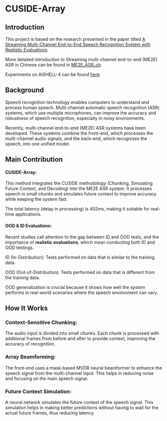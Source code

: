 # CUSIDE-Array

## Introduction
This project is based on the research presented in the paper titled [A Streaming Multi-Channel End-to-End Speech Recognition System with Realistic Evaluations]().

More detailed introduction to Streaming multi-channel end-to-end (ME2E) ASR in Chinese can be found in [ME2E_ASR_ch](ME2E_ASR_ch.md).

Experiments on AISHELL-4 can be found [here](../egs/aishell4/README.md).

## Background

Speech recognition technology enables computers to understand and process human speech. Multi-channel automatic speech recognition (ASR) systems, which use multiple microphones, can improve the accuracy and robustness of speech recognition, especially in noisy environments.

Recently, multi-channel end-to-end (ME2E) ASR systems have been developed. These systems combine the front-end, which processes the multi-channel audio signals, and the back-end, which recognizes the speech, into one unified model.

## Main Contribution

#### CUSIDE-Array:

This method integrates the CUSIDE methodology (Chunking, Simulating Future Context, and Decoding) into the ME2E ASR system. It processes speech in small chunks and simulates future context to improve accuracy while keeping the system fast.

The total latency (delay in processing) is 402ms, making it suitable for real-time applications.

#### OOD & ID Evaluations:

Recent studies call attention to the
gap between ID and OOD tests, and the importance of **realistic evaluations**, which mean conducting both ID and OOD
testings.

ID (In-Distribution): Tests performed on data that is similar to the training data.

OOD (Out-of-Distribution): Tests performed on data that is different from the training data. 

OOD generalization is crucial because it shows how well the system performs in real-world scenarios where the speech environment can vary.

## How It Works

### Context-Sensitive Chunking:

The audio input is divided into small chunks.
Each chunk is processed with additional frames from before and after to provide context, improving the accuracy of recognition.

### Array Beamforming:

The front-end uses a mask-based MVDR neural beamformer to enhance the speech signal from the multi-channel input.
This helps in reducing noise and focusing on the main speech signal.

### Future Context Simulation:

A neural network simulates the future context of the speech signal.
This simulation helps in making better predictions without having to wait for the actual future frames, thus reducing latency.

